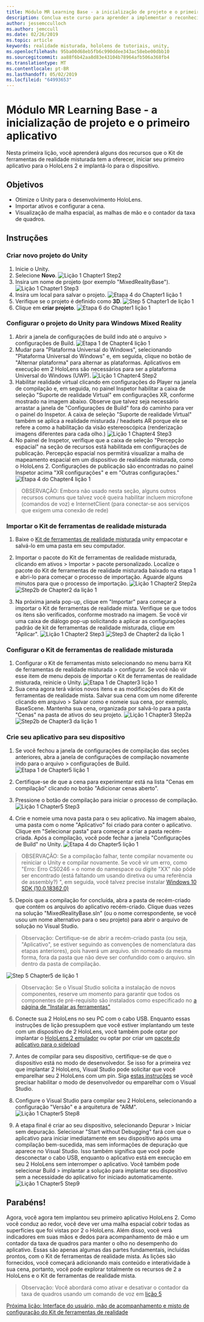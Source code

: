 ```yaml
---
title: Módulo MR Learning Base - a inicialização de projeto e o primeiro aplicativo
description: Conclua este curso para aprender a implementar o reconhecimento de Face do Azure dentro de um aplicativo de realidade misturada.
author: jessemcculloch
ms.author: jemccull
ms.date: 02/26/2019
ms.topic: article
keywords: realidade misturada, hololens de tutoriais, unity,
ms.openlocfilehash: 95ba00d68eb5fb6c990ddee343ac58ebe00dbb10
ms.sourcegitcommit: aa88f6b42aa8d83e43104b78964afb506a368fb4
ms.translationtype: MT
ms.contentlocale: pt-BR
ms.lasthandoff: 05/02/2019
ms.locfileid: "64993653"
---
```

# <a name="mr-learning-base-module---project-initialization-and-first-application"></a>Módulo MR Learning Base - a inicialização de projeto e o primeiro aplicativo

Nesta primeira lição, você aprenderá alguns dos recursos que o Kit de ferramentas de realidade misturada tem a oferecer, iniciar seu primeiro aplicativo para o HoloLens 2 e implantá-lo para o dispositivo.

## <a name="objectives"></a>Objetivos

* Otimize o Unity para o desenvolvimento HoloLens.
* Importar ativos e configurar a cena.
* Visualização de malha espacial, as malhas de mão e o contador da taxa de quadros.

## <a name="instructions"></a>Instruções

### <a name="create-new-unity-project"></a>Criar novo projeto do Unity

1. Inicie o Unity.
2. Selecione **Novo**.
![Lição 1 Chapter1 Step2](images/Lesson1Chapter1Step2.JPG)
3. Insira um nome de projeto (por exemplo "MixedRealityBase").
![Lição 1 Chapter1 Step3](images/Lesson1Chapter1Step3.JPG)
4. Insira um local para salvar o projeto.
![Etapa 4 do Chapter1 lição 1](images/Lesson1Chapter1Step4.JPG)
5. Verifique se o projeto é definido como **3D**.
![Step 5 Chapter1 de lição 1](images/Lesson1Chapter1Step5.JPG)
6. Clique em **criar projeto**.
![Etapa 6 do Chapter1 lição 1](images/Lesson1Chapter1Step6.JPG)

### <a name="configure-the-unity-project-for-windows-mixed-reality"></a>Configurar o projeto do Unity para Windows Mixed Reality

1. Abrir a janela de configurações de build indo até o arquivo > configurações de Build.
![Etapa 1 de Chapter4 lição 1](images/Lesson1Chapter4Step1.JPG)
2. Mudar para "Plataforma Universal do Windows", selecionando "Plataforma Universal do Windows" e, em seguida, clique no botão de "Alternar plataforma" para alternar as plataformas. Aplicativos em execução em 2 HoloLens são necessários para ser a plataforma Universal do Windows (UWP).
![Lição 1 Chapter4 Step2](images/Lesson1Chapter4Step2.JPG)
3. Habilitar realidade virtual clicando em configurações do Player na janela de compilação e, em seguida, no painel Inspetor habilitar a caixa de seleção "Suporte de realidade Virtual" em configurações XR, conforme mostrado na imagem abaixo. Observe que talvez seja necessário arrastar a janela de "Configurações de Build" fora do caminho para ver o painel do Inspetor. A caixa de seleção "Suporte de realidade Virtual" também se aplica a realidade misturada / headsets AR porque ele se refere a como a habilitação da visão estereoscópica (renderização imagens diferentes para cada olho.) ![Lição 1 Chapter4 Step3](images/Lesson1Chapter4Step3.JPG)
4. No painel de Inspetor, verifique que a caixa de seleção "Percepção espacial" na seção de recursos está habilitada em configurações de publicação. Percepção espacial nos permitirá visualizar a malha de mapeamento espacial em um dispositivo de realidade misturada, como o HoloLens 2. Configurações de publicação são encontradas no painel Inspetor acima "XR configurações" e em "Outras configurações."
![Etapa 4 do Chapter4 lição 1](images/Lesson1Chapter4Step4.JPG)

> OBSERVAÇÃO: Embora não usado nesta seção, alguns outros recursos comuns que talvez você queira habilitar incluem microfone (comandos de voz) e InternetClient (para conectar-se aos serviços que exigem uma conexão de rede)

### <a name="import-the-mixed-reality-toolkit"></a>Importar o Kit de ferramentas de realidade misturada

1. Baixe o [Kit de ferramentas de realidade misturada](https://github.com/Microsoft/MixedRealityToolkit-Unity/releases/download/v2.0.0-RC1/Microsoft.MixedReality.Toolkit.Unity.Foundation-v2.0.0-RC1.unitypackage) unity empacotar e salvá-lo em uma pasta em seu computador.

2. Importar o pacote do Kit de ferramentas de realidade misturada, clicando em ativos > Importar > pacote personalizado. Localize o pacote do Kit de ferramentas de realidade misturada baixado na etapa 1 e abri-lo para começar o processo de importação. Aguarde alguns minutos para que o processo de importação.
    ![Lição 1 Chapter2 Step2a](images/Lesson1Chapter2Step2a.JPG) ![Step2b de Chapter2 da lição 1](images/Lesson1Chapter2Step2b.JPG)

3. Na próxima janela pop-up, clique em "Importar" para começar a importar o Kit de ferramentas de realidade mista. Verifique se que todos os itens são verificados, conforme mostrado na imagem. Se você vir uma caixa de diálogo pop-up solicitando a aplicar as configurações padrão de kit de ferramentas de realidade misturada, clique em "Aplicar".
    ![Lição 1 Chapter2 Step3](images/Lesson1Chapter2Step3.JPG) ![Step3 de Chapter2 da lição 1](images/Lesson1Chapter2Step3b.JPG)

### <a name="configure-the-mixed-reality-toolkit"></a>Configurar o Kit de ferramentas de realidade misturada

1. Configurar o Kit de ferramentas misto selecionando no menu barra Kit de ferramentas de realidade misturada > configurar. Se você não vir esse item de menu depois de importar o Kit de ferramentas de realidade misturada, reinicie o Unity.
![Etapa 1 de Chapter3 lição 1](images/Lesson1Chapter3Step1.JPG)
2. Sua cena agora terá vários novos itens e as modificações do Kit de ferramentas de realidade mista. Salvar sua cena com um nome diferente clicando em arquivo > Salvar como e nomeie sua cena, por exemplo, BaseScene. Mantenha sua cena, organizada por salvá-lo para a pasta "Cenas" na pasta de ativos do seu projeto.
![Lição 1 Chapter3 Step2a](images/Lesson1Chapter3Step2a.JPG)
![Step2b de Chapter3 da lição 1](images/Lesson1Chapter3Step2b.JPG)

### <a name="build-your-application-to-your-device"></a>Crie seu aplicativo para seu dispositivo

1. Se você fechou a janela de configurações de compilação das seções anteriores, abra a janela de configurações de compilação novamente indo para o arquivo > configurações de Build.
    ![Etapa 1 de Chapter5 lição 1](images/Lesson1Chapter5Step1.JPG)

2. Certifique-se de que a cena para experimentar está na lista "Cenas em compilação" clicando no botão "Adicionar cenas aberto".

3. Pressione o botão de compilação para iniciar o processo de compilação.
    ![Lição 1 Chapter5 Step3](images/Lesson1Chapter5Step3.JPG)

4. Crie e nomeie uma nova pasta para o seu aplicativo. Na imagem abaixo, uma pasta com o nome "Aplicativo" foi criado para conter o aplicativo. Clique em "Selecionar pasta" para começar a criar a pasta recém-criada. Após a compilação, você pode fechar a janela "Configurações de Build" no Unity. 
    ![Etapa 4 do Chapter5 lição 1](images/Lesson1Chapter5Step4.JPG)

  > OBSERVAÇÃO: Se a compilação falhar, tente compilar novamente ou reiniciar o Unity e compilar novamente. Se você vir um erro, como "Erro: Erro CS0246 = o nome do namespace ou digite "XX" não pôde ser encontrado (está faltando um usando diretiva ou uma referência de assembly?) ", em seguida, você talvez precise instalar [Windows 10 SDK (10.0.18362.0)](<https://developer.microsoft.com/en-us/windows/downloads/windows-10-sdk>)
  >

5. Depois que a compilação for concluída, abra a pasta de recém-criado que contém os arquivos do aplicativo recém-criado. Clique duas vezes na solução "MixedRealityBase.sln" (ou o nome correspondente, se você usou um nome alternativo para o seu projeto) para abrir o arquivo de solução no Visual Studio.

  > Observação: Certifique-se de abrir a recém-criado pasta (ou seja, "Aplicativo", se estiver seguindo as convenções de nomenclatura das etapas anteriores), pois haverá um arquivo. sln nomeado da mesma forma, fora da pasta que não deve ser confundido com o arquivo. sln dentro da pasta de compilação. 

![Step 5 Chapter5 de lição 1](images/Lesson1Chapter5Step5.JPG)

  > Observação: Se o Visual Studio solicita a instalação de novos componentes, reserve um momento para garantir que todos os componentes de pré-requisito são instalados como especificado no [a página de "Instalar as ferramentas"](install-the-tools.md)

6. Conecte sua 2 HoloLens no seu PC com o cabo USB. Enquanto essas instruções de lição pressupõem que você estiver implantando um teste com um dispositivo de 2 HoloLens, você também pode optar por implantar o [HoloLens 2 emulador](using-the-hololens-emulator.md) ou optar por criar um [pacote do aplicativo para o sideload](<https://docs.microsoft.com/en-us/windows/uwp/packaging/packaging-uwp-apps>)

7. Antes de compilar para seu dispositivo, certifique-se de que o dispositivo está no modo de desenvolvedor. Se isso for a primeira vez que implantar 2 HoloLens, Visual Studio pode solicitar que você emparelhar seu 2 HoloLens com um pin. Siga [estas instruções](https://docs.microsoft.com/en-us/windows/mixed-reality/using-visual-studio) se você precisar habilitar o modo de desenvolvedor ou emparelhar com o Visual Studio.

8. Configure o Visual Studio para compilar seu 2 HoloLens, selecionando a configuração "Versão" e a arquitetura de "ARM".
    ![Lição 1 Chapter5 Step8](images/Lesson1Chapter5Step8.JPG)

9. A etapa final é criar ao seu dispositivo, selecionando Depurar > Iniciar sem depuração. Selecionar "Start without Debugging" fará com que o aplicativo para iniciar imediatamente em seu dispositivo após uma compilação bem-sucedida, mas sem informações de depuração que aparece no Visual Studio. Isso também significa que você pode desconectar o cabo USB, enquanto o aplicativo está em execução em seu 2 HoloLens sem interromper o aplicativo. Você também pode selecionar Build > implantar a solução para implantar seu dispositivo sem a necessidade do aplicativo for iniciado automaticamente.
    ![Lição 1 Chapter5 Step9](images/Lesson1Chapter5Step9.JPG)

## <a name="congratulations"></a>Parabéns!

Agora, você agora tem implantou seu primeiro aplicativo HoloLens 2. Como você conduz ao redor, você deve ver uma malha espacial cobrir todas as superfícies que foi vistas por 2 o HoloLens. Além disso, você verá indicadores em suas mãos e dedos para acompanhamento de mão e um contador da taxa de quadros para manter o olho no desempenho do aplicativo. Essas são apenas algumas das partes fundamentais, incluídas prontos, com o Kit de ferramentas de realidade mista. As lições são fornecidos, você começará adicionando mais conteúdo e interatividade à sua cena, portanto, você pode explorar totalmente os recursos de 2 a HoloLens e o Kit de ferramentas de realidade mista.

>Observação: Você abordará como ativar e desativar o contador da taxa de quadros usando um comando de voz em [lição 5](mrlearning-base-ch5.md)

[Próxima lição: Interface do usuário, mão de acompanhamento e misto de configuração do Kit de ferramentas de realidade](mrlearning-base-ch2.md)
